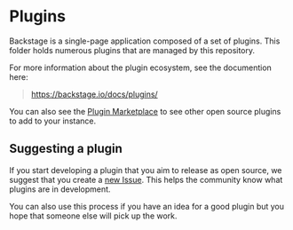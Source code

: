 # Plugins

Backstage is a single-page application composed of a set of plugins. This folder holds numerous plugins that are managed by this repository.

For more information about the plugin ecosystem, see the documention here:

> https://backstage.io/docs/plugins/

You can also see the [Plugin Marketplace](https://https://backstage.io/plugins) to see other open source plugins to add to your instance.

## Suggesting a plugin

If you start developing a plugin that you aim to release as open source, we suggest that you create a [new Issue](https://github.com/backstage/backstage/issues/new?template=plugin_template.md). This helps the community know what plugins are in development.

You can also use this process if you have an idea for a good plugin but you hope that someone else will pick up the work.
